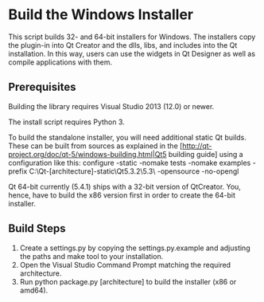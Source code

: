 # Build the Windows Installer

This script builds 32- and 64-bit installers for Windows.
The installers copy the plugin-in into Qt Creator and the dlls, libs, and includes into the Qt installation.
In this way, users can use the widgets in Qt Designer as well as compile applications with them.

## Prerequisites

Building the library requires Visual Studio 2013 (12.0) or newer.

The install script requires Python 3.

To build the standalone installer, you will need additional static Qt builds.
These can be built from sources as explained in the [http://qt-project.org/doc/qt-5/windows-building.html|Qt5 building guide] using a configuration like this:
configure -static -nomake tests -nomake examples -prefix C:\Qt-[architecture]-static\Qt5.3.2\5.3\ -opensource -no-opengl

Qt 64-bit currently (5.4.1) ships with a 32-bit version of QtCreator.
You, hence, have to build the x86 version first in order to create the 64-bit installer.

## Build Steps

1. Create a settings.py by copying the settings.py.example and adjusting the paths and make tool to your installation.
1. Open the Visual Studio Command Prompt matching the required architecture.
1. Run python package.py [architecture] to build the installer (x86 or amd64).
